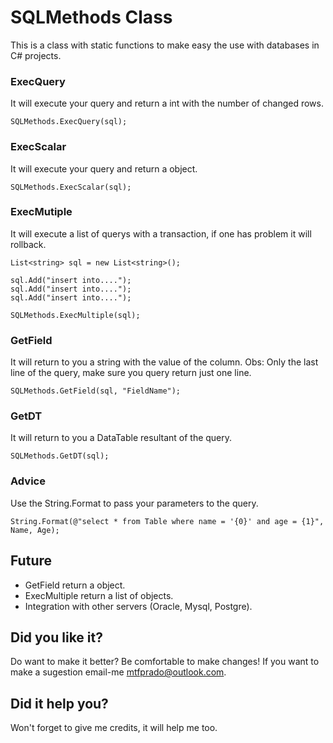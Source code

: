 # SQLMethods Class

This is a class with static functions to make easy the use with databases in C# projects.

### ExecQuery

It will execute your query and return a int with the number of changed rows.

```
SQLMethods.ExecQuery(sql);
```

### ExecScalar

It will execute your query and return a object.

```
SQLMethods.ExecScalar(sql);
```

### ExecMutiple

It will execute a list of querys with a transaction, if one has problem it will rollback.

```
List<string> sql = new List<string>();

sql.Add("insert into....");
sql.Add("insert into....");
sql.Add("insert into....");

SQLMethods.ExecMultiple(sql);
```

### GetField

It will return to you a string with the value of the column. 
Obs: Only the last line of the query, make sure you query return just one line. 

```
SQLMethods.GetField(sql, "FieldName");
```

### GetDT

It will return to you a DataTable resultant of the query.

```
SQLMethods.GetDT(sql);
```

### Advice

Use the String.Format to pass your parameters to the query.

```
String.Format(@"select * from Table where name = '{0}' and age = {1}", Name, Age);
```


## Future

* GetField return a object.
* ExecMultiple return a list of objects.
* Integration with other servers (Oracle, Mysql, Postgre).

## Did you like it?

Do want to make it better? Be comfortable to make changes!
If you want to make a sugestion email-me mtfprado@outlook.com.

## Did it help you?

Won't forget to give me credits, it will help me too.